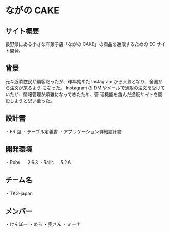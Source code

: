 <h1>ながの CAKE</h1>

<h2>サイト概要</h2>
長野県にある小さな洋菓子店「ながの CAKE」の商品を通販するための EC サイト開発。

<h2>背景</h2>
元々近隣住民が顧客だったが、昨年始めた Instagram から人気となり、全国から注文が来るよう
になった。
Instagram の DM やメールで通販の注文を受けていたが、情報管理が煩雑になってきたため、管
理機能を含んだ通販サイトを開設しようと思い至った。

<h2>設計書</h2>

・ER 図
・テーブル定義書
・アプリケーション詳細設計書

<h2>開発環境</h2>
・Ruby 　 2.6.3
・Rails 　 5.2.6

<h2>チーム名</h2>
・TKG-japan

<h2>メンバー</h2>
・けんぼー
・めら
・奥さん
・ミーナ
